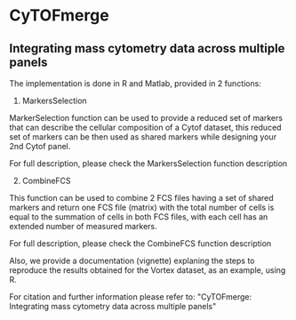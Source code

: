 # CyTOFmerge
## Integrating mass cytometry data across multiple panels

The implementation is done in R and Matlab, provided in 2 functions:

1) MarkersSelection

MarkerSelection function can be used to provide a reduced set of markers that can describe the cellular composition of a Cytof dataset, this reduced set of markers can be then used as shared markers while designing your 2nd Cytof panel.

For full description, please check the MarkersSelection function description

2) CombineFCS

This function can be used to combine 2 FCS files having a set of shared markers and return one FCS file (matrix) with the total number of cells is equal to the summation of cells in both FCS files, with each cell has an extended number of measured markers.

For full description, please check the CombineFCS function description

Also, we provide a documentation (vignette) explaning the steps to reproduce the results obtained for the Vortex dataset, as an example, using R.

For citation and further information please refer to:
"CyTOFmerge: Integrating mass cytometry data across multiple panels"

